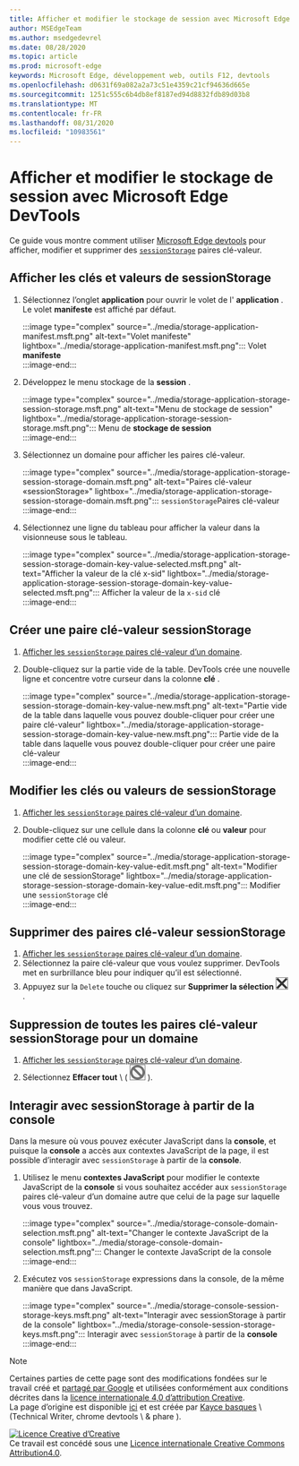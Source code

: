 ```yaml
---
title: Afficher et modifier le stockage de session avec Microsoft Edge DevTools
author: MSEdgeTeam
ms.author: msedgedevrel
ms.date: 08/28/2020
ms.topic: article
ms.prod: microsoft-edge
keywords: Microsoft Edge, développement web, outils F12, devtools
ms.openlocfilehash: d0631f69a082a2a73c51e4359c21cf94636d665e
ms.sourcegitcommit: 1251c555c6b4db8ef8187ed94d8832fdb89d03b8
ms.translationtype: MT
ms.contentlocale: fr-FR
ms.lasthandoff: 08/31/2020
ms.locfileid: "10983561"
---
```

<!-- Copyright Kayce Basques 

   Licensed under the Apache License, Version 2.0 (the "License");
   you may not use this file except in compliance with the License.
   You may obtain a copy of the License at

       https://www.apache.org/licenses/LICENSE-2.0

   Unless required by applicable law or agreed to in writing, software
   distributed under the License is distributed on an "AS IS" BASIS,
   WITHOUT WARRANTIES OR CONDITIONS OF ANY KIND, either express or implied.
   See the License for the specific language governing permissions and
   limitations under the License.  -->





# Afficher et modifier le stockage de session avec Microsoft Edge DevTools   

  

Ce guide vous montre comment utiliser [Microsoft Edge devtools][MicrosoftEdgeDevTools] pour afficher, modifier et supprimer des [`sessionStorage`][MDNSessionStorage] paires clé-valeur.  

## Afficher les clés et valeurs de sessionStorage   

1.  Sélectionnez l’onglet **application** pour ouvrir le volet de l' **application** .  Le volet **manifeste** est affiché par défaut.  
    
    :::image type="complex" source="../media/storage-application-manifest.msft.png" alt-text="Volet manifeste" lightbox="../media/storage-application-manifest.msft.png":::
       Volet **manifeste**  
    :::image-end:::  
    
1.  Développez le menu stockage de la **session** .  
    
    :::image type="complex" source="../media/storage-application-storage-session-storage.msft.png" alt-text="Menu de stockage de session" lightbox="../media/storage-application-storage-session-storage.msft.png":::
       Menu de **stockage de session**  
    :::image-end:::  
    
1.  Sélectionnez un domaine pour afficher les paires clé-valeur.  
    
    :::image type="complex" source="../media/storage-application-storage-session-storage-domain.msft.png" alt-text="Paires clé-valeur «sessionStorage»" lightbox="../media/storage-application-storage-session-storage-domain.msft.png":::
       `sessionStorage`Paires clé-valeur  
    :::image-end:::  
    
1.  Sélectionnez une ligne du tableau pour afficher la valeur dans la visionneuse sous le tableau.  
    
    :::image type="complex" source="../media/storage-application-storage-session-storage-domain-key-value-selected.msft.png" alt-text="Afficher la valeur de la clé x-sid" lightbox="../media/storage-application-storage-session-storage-domain-key-value-selected.msft.png":::
       Afficher la valeur de la `x-sid` clé  
    :::image-end:::  
    
## Créer une paire clé-valeur sessionStorage   

1.  [Afficher les `sessionStorage` paires clé-valeur d’un domaine](#view-sessionstorage-keys-and-values).  
1.  Double-cliquez sur la partie vide de la table.  DevTools crée une nouvelle ligne et concentre votre curseur dans la colonne **clé** .  
    
    :::image type="complex" source="../media/storage-application-storage-session-storage-domain-key-value-new.msft.png" alt-text="Partie vide de la table dans laquelle vous pouvez double-cliquer pour créer une paire clé-valeur" lightbox="../media/storage-application-storage-session-storage-domain-key-value-new.msft.png":::
       Partie vide de la table dans laquelle vous pouvez double-cliquer pour créer une paire clé-valeur  
    :::image-end:::  
    
## Modifier les clés ou valeurs de sessionStorage   

1.  [Afficher les `sessionStorage` paires clé-valeur d’un domaine](#view-sessionstorage-keys-and-values).  
1.  Double-cliquez sur une cellule dans la colonne **clé** ou **valeur** pour modifier cette clé ou valeur.  
    
    :::image type="complex" source="../media/storage-application-storage-session-storage-domain-key-value-edit.msft.png" alt-text="Modifier une clé de sessionStorage" lightbox="../media/storage-application-storage-session-storage-domain-key-value-edit.msft.png":::
       Modifier une `sessionStorage` clé  
    :::image-end:::  
    
## Supprimer des paires clé-valeur sessionStorage   

1.  [Afficher les `sessionStorage` paires clé-valeur d’un domaine](#view-sessionstorage-keys-and-values).  
1.  Sélectionnez la paire clé-valeur que vous voulez supprimer.  DevTools met en surbrillance bleu pour indiquer qu’il est sélectionné.  
1.  Appuyez sur la `Delete` touche ou cliquez sur **Supprimer la sélection** ![ ][ImageDeleteIcon] .  
    
## Suppression de toutes les paires clé-valeur sessionStorage pour un domaine   

1.  [Afficher les `sessionStorage` paires clé-valeur d’un domaine](#view-sessionstorage-keys-and-values).  
1.  Sélectionnez **Effacer tout** \ ( ![ Effacer tout ][ImageClearIcon] ).  
    
## Interagir avec sessionStorage à partir de la console   

Dans la mesure où vous pouvez exécuter JavaScript dans la **console**, et puisque la **console** a accès aux contextes JavaScript de la page, il est possible d’interagir avec `sessionStorage` à partir de la **console**.  

1.  Utilisez le menu **contextes JavaScript** pour modifier le contexte JavaScript de la **console** si vous souhaitez accéder aux `sessionStorage` paires clé-valeur d’un domaine autre que celui de la page sur laquelle vous vous trouvez.  
    
    :::image type="complex" source="../media/storage-console-domain-selection.msft.png" alt-text="Changer le contexte JavaScript de la console" lightbox="../media/storage-console-domain-selection.msft.png":::
       Changer le contexte JavaScript de la console  
    :::image-end:::  
    
1.  Exécutez vos `sessionStorage` expressions dans la console, de la même manière que dans JavaScript.  
    
    :::image type="complex" source="../media/storage-console-session-storage-keys.msft.png" alt-text="Interagir avec sessionStorage à partir de la console" lightbox="../media/storage-console-session-storage-keys.msft.png":::
       Interagir avec `sessionStorage` à partir de la **console**  
    :::image-end:::  
    
<!--  
   

  
-->  

<!-- image links -->  

[ImageClearIcon]: ../media/clear-icon.msft.png  
[ImageDeleteIcon]: ../media/delete-icon.msft.png  

<!-- links -->  

[MicrosoftEdgeDevTools]: ../../devtools-guide-chromium.md "Outils de développement Microsoft Edge (chrome) | Documents Microsoft"  

[MDNSessionStorage]: https://developer.mozilla.org/docs/Web/API/Window/sessionStorage "Window. sessionStorage | MDN"  

> [!NOTE]
> Certaines parties de cette page sont des modifications fondées sur le travail créé et [partagé par Google][GoogleSitePolicies] et utilisées conformément aux conditions décrites dans la [licence internationale 4,0 d’attribution Creative][CCA4IL].  
> La page d’origine est disponible [ici](https://developers.google.com/web/tools/chrome-devtools/storage/sessionstorage) et est créée par [Kayce basques][KayceBasques] \ (Technical Writer, chrome devtools \ & phare \).  

[![Licence Creative d’Creative][CCby4Image]][CCA4IL]  
Ce travail est concédé sous une [Licence internationale Creative Commons Attribution4.0][CCA4IL].  

[CCA4IL]: https://creativecommons.org/licenses/by/4.0  
[CCby4Image]: https://i.creativecommons.org/l/by/4.0/88x31.png  
[GoogleSitePolicies]: https://developers.google.com/terms/site-policies  
[KayceBasques]: https://developers.google.com/web/resources/contributors/kaycebasques  

